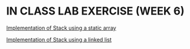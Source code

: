 # IN CLASS LAB EXERCISE (WEEK 6)


[Implementation of Stack using a static array](https://github.com/kumudh-ranasinghe/DSA/blob/9ddfe8a49979ba256cd79f798379b7961fdb3baf/LAB%206/StackArray.cpp)

[Implementation of Stack using a linked list](https://github.com/kumudh-ranasinghe/DSA-LABS-WEEK6/blob/fdd48ed5cd5320e0337af6dcebfc6163f1453ad0/StackLinkedlist.cpp)
